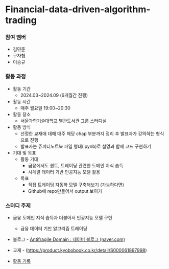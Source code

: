 # Financial-data-driven-algorithm-trading
### 참여 멤버
- 김민준
- 구자협
- 이승규
### 활동 과정

- 활동 기간
    - 2024.03~2024.09 (6개월간 진행)
- 활동 시간
    - 매주 월요일 19:00~20:30
- 활동 장소
    - 서울과학기술대학교 별관도서관 그룹 스터디실
- 활동 방식
    - 선정한 교재애 대해 매주 해당 chap 부분까지 정리 후 발표자가 강의하는 형식으로 진행
    - 발표자는 쥬피터노트북 파일 형태(ipynb)로 설명과 함께 코드 구현하기
- 기대 및 목표
    - 활동 기대
        - 금융에서도 퀀트, 트레이딩 관련한 도메인 지식 습득
        - 시계열 데이터 기반 인공지능 모델 활용
    - 목표
        - 직접 트레이딩 자동화 모델 구축해보기 (가능하다면)
        - Github에 repo만들어서 output 보이기
    

### 스터디 주제
- 금융 도메인 지식 습득과 더불어서 인공지능 모델 구현
    - 금융 데이터 기반 알고리즘 트레이딩
- 블로그 - [Antifragile Domain : 네이버 블로그 (naver.com)](https://blog.naver.com/quantdaddy)
- 교재 - (https://product.kyobobook.co.kr/detail/S000061897998)

- [활동 기록](%E1%84%8B%E1%85%A7%E1%86%AF%E1%84%8C%E1%85%A5%E1%86%BC%E1%84%91%E1%85%A6%E1%84%8B%E1%85%B5%20%E1%84%89%E1%85%B3%E1%84%90%E1%85%A5%E1%84%83%E1%85%B5(%E1%84%80%E1%85%B3%E1%86%B7%E1%84%8B%E1%85%B2%E1%86%BC%20%E1%84%8B%E1%85%B5%E1%86%AB%E1%84%80%E1%85%A9%E1%86%BC%E1%84%8C%E1%85%B5%E1%84%82%E1%85%B3%E1%86%BC)%204ba3d5ef62934312a8fff6fd078b8035/%E1%84%92%E1%85%AA%E1%86%AF%E1%84%83%E1%85%A9%E1%86%BC%20%E1%84%80%E1%85%B5%E1%84%85%E1%85%A9%E1%86%A8%20731cf125b42740b8b9088cac0e99f7bd.csv)
